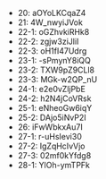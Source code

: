 * 20: aOYoLKCqaZ4
* 21: 4W_nwyiJVok
* 22-1: oGZhvkiRHk8
* 22-2: zgjw3ziJliI
* 22-3: oH1fI47Udrg
* 23-1: -sPmynY8iQQ
* 23-2: TXW9pZ9CLl8
* 23-3: MGk-w2QP_nU
* 24-1: e2e0vZljPbE
* 24-2: h2N4jCoVRsk
* 25-1: eNheoGw6iqY
* 25-2: DAjo5iNvP2I
* 26: iFwWbkxAu7I
* 27-1: r-uHsIevi30
* 27-2: IgZqHcIvVjo
* 27-3: 02mf0kYfdg8
* 28-1: YlOh-ymTPFk
